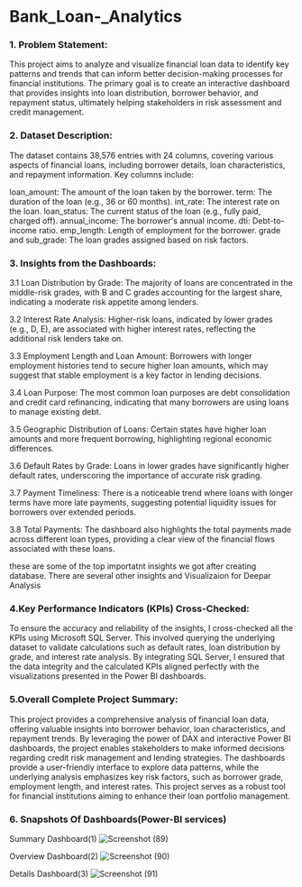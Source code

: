 # Bank_Loan-_Analytics
### 1. Problem Statement:

This project aims to analyze and visualize financial loan data to identify key patterns and trends that can inform better decision-making processes for financial institutions. The primary goal is to create an interactive dashboard that provides insights into loan distribution, borrower behavior, and repayment status, ultimately helping stakeholders in risk assessment and credit management.

### 2. Dataset Description:

The dataset contains 38,576 entries with 24 columns, covering various aspects of financial loans, including borrower details, loan characteristics, and repayment information. Key columns include:

loan_amount: The amount of the loan taken by the borrower.
term: The duration of the loan (e.g., 36 or 60 months).
int_rate: The interest rate on the loan.
loan_status: The current status of the loan (e.g., fully paid, charged off).
annual_income: The borrower's annual income.
dti: Debt-to-income ratio.
emp_length: Length of employment for the borrower.
grade and sub_grade: The loan grades assigned based on risk factors.

### 3. Insights from the Dashboards:

3.1 Loan Distribution by Grade:
The majority of loans are concentrated in the middle-risk grades, with B and C grades accounting for the largest share, indicating a moderate risk appetite among lenders.

3.2 Interest Rate Analysis:
Higher-risk loans, indicated by lower grades (e.g., D, E), are associated with higher interest rates, reflecting the additional risk lenders take on.

3.3 Employment Length and Loan Amount:
Borrowers with longer employment histories tend to secure higher loan amounts, which may suggest that stable employment is a key factor in lending decisions.

3.4 Loan Purpose:
The most common loan purposes are debt consolidation and credit card refinancing, indicating that many borrowers are using loans to manage existing debt.

3.5 Geographic Distribution of Loans:
Certain states have higher loan amounts and more frequent borrowing, highlighting regional economic differences.

3.6 Default Rates by Grade:
Loans in lower grades have significantly higher default rates, underscoring the importance of accurate risk grading.

3.7 Payment Timeliness:
There is a noticeable trend where loans with longer terms have more late payments, suggesting potential liquidity issues for borrowers over extended periods.

3.8 Total Payments:
The dashboard also highlights the total payments made across different loan types, providing a clear view of the financial flows associated with these loans.

these are some of the top importatnt insights we got after creating database. There are several other insights and Visualizaion for Deepar Analysis

### 4.Key Performance Indicators (KPIs) Cross-Checked:
To ensure the accuracy and reliability of the insights, I cross-checked all the KPIs using Microsoft SQL Server. This involved querying the underlying dataset to validate calculations such as default rates, loan distribution by grade, and interest rate analysis. By integrating SQL Server, I ensured that the data integrity and the calculated KPIs aligned perfectly with the visualizations presented in the Power BI dashboards.

### 5.Overall Complete Project Summary:

This project provides a comprehensive analysis of financial loan data, offering valuable insights into borrower behavior, loan characteristics, and repayment trends. By leveraging the power of DAX and interactive Power BI dashboards, the project enables stakeholders to make informed decisions regarding credit risk management and lending strategies. The dashboards provide a user-friendly interface to explore data patterns, while the underlying analysis emphasizes key risk factors, such as borrower grade, employment length, and interest rates. This project serves as a robust tool for financial institutions aiming to enhance their loan portfolio management.

### 6. Snapshots Of Dashboards(Power-BI services)

Summary Dashboard(1)
![Screenshot (89)](https://github.com/user-attachments/assets/48570bb8-eeaf-41bd-894a-b90fdb4552d1)

Overview Dashboard(2)
![Screenshot (90)](https://github.com/user-attachments/assets/0d3654bf-3d99-44a2-82be-a030470d8000)


Details Dashboard(3)
![Screenshot (91)](https://github.com/user-attachments/assets/03a1de13-4cb0-475f-8948-166d820319d2)
